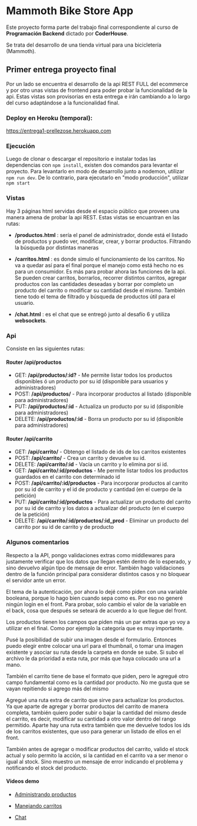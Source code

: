 # Mammoth Bike Store App

Este proyecto forma parte del trabajo final correspondiente al curso de **Programación Backend** dictado por **CoderHouse**.

Se trata del desarrollo de una tienda virtual para una bicicletería (Mammoth).

## Primer entrega proyecto final

Por un lado se encuentra el desarrollo de la api REST FULL del ecommerce y por otro unas vistas de frontend para poder probar la funcionalidad de la api.
Estas vistas son provisorias en esta entrega e irán cambiando a lo largo del curso adaptándose a la funcionalidad final.

### Deploy en Heroku (temporal):

https://entrega1-prellezose.herokuapp.com

### Ejecución

Luego de clonar o descargar el repositorio e instalar todas las dependencias con `npm install`, existen dos comandos para levantar el proyecto.
Para levantarlo en modo de desarrollo junto a nodemon, utilizar `npm run dev`. De lo contrario, para ejecutarlo en "modo producción", utilizar `npm start`

### Vistas

Hay 3 páginas html servidas desde el espacio público que proveen una manera amena de probar la api REST.
Estas vistas se encuantran en las rutas:

- **/productos.html** : sería el panel de administrador, donde está el listado de productos y puedo ver, modificar, crear, y borrar productos. Filtrando la búsqueda por distintas maneras

- **/carritos.html** : es donde simulo el funcionamiento de los carritos. No va a quedar así para el final porque el manejo como está hecho no es para un consumidor. Es más para probar ahora las funciones de la api. Se pueden crear carritos, borrarlos, recorrer distintos carritos, agregar productos con las cantidades deseadas y borrar por completo un producto del carrito o modificar su cantidad desde el mismo. También tiene todo el tema de filtrado y búsqueda de productos útil para el usuario.

- **/chat.html** : es el chat que se entregó junto al desafío 6 y utiliza **websockets**.

### Api

Consiste en las siguientes rutas:

#### Router /api/productos

- GET: **/api/productos/:id?** - Me permite listar todos los productos disponibles ó un producto por su id (disponible para usuarios y administradores)
- POST: **/api/productos/** - Para incorporar productos al listado (disponible para administradores)
- PUT: **/api/productos/:id** - Actualiza un producto por su id (disponible para administradores)
- DELETE: **/api/productos/:id** - Borra un producto por su id (disponible para administradores)

#### Router /api/carrito

- GET: **/api/carrito/** - Obtengo el listado de ids de los carritos existentes
- POST: **/api/carrito/** - Crea un carrito y devuelve su id.
- DELETE: **/api/carrito/:id** - Vacía un carrito y lo elimina por si id.
- GET: **/api/carrito/:id/productos** - Me permite listar todos los productos guardados en el carrito con determinado id
- POST: **/api/carrito/:id/productos** - Para incorporar productos al carrito por su id de carrito y el id de producto y cantidad (en el cuerpo de la petición)
- PUT: **/api/carrito/:id/productos** - Para actualizar un producto del carrito por su id de carrito y los datos a actualizar del producto (en el cuerpo de la petición)
- DELETE: **/api/carrito/:id/productos/:id_prod** - Eliminar un producto del carrito por su id de carrito y de producto

### Algunos comentarios

Respecto a la API, pongo validaciones extras como middlewares para justamente verificar que los datos que llegan estén dentro de lo esperado, y sino devuelvo algún tipo de mensaje de error. También hago validaciones dentro de la función principal para considerar distintos casos y no bloquear el servidor ante un error.

El tema de la autenticación, por ahora lo dejé como piden con una variable booleana, porque lo hago bien cuando sepa como es. Por eso no generé ningún login en el front. Para probar, solo cambio el valor de la variable en el back, cosa que después se seteará de acuerdo a lo que llegue del front.

Los productos tienen los campos que piden más un par extras que yo voy a utilizar en el final. Como por ejemplo la categoría que es muy importante.

Pusé la posibilidad de subir una imagen desde el formulario. Entonces puedo elegir entre colocar una url para el thumbnail, o tomar una imagen existente y asociar su ruta desde la carpeta en donde se sube. Si subo el archivo le da prioridad a esta ruta, por más que haya colocado una url a mano.

También el carrito tiene de base el formato que piden, pero le agregué otro campo fundamental como es la cantidad por producto. No me gusta que se vayan repitiendo si agrego más del mismo

Agregué una ruta extra de carrito que sirve para actualizar los productos. Ya que aparte de agregar y borrar productos del carrito de manera completa, también quiero poder subir o bajar la cantidad del mismo desde el carrito, es decir, modificar su cantidad a otro valor dentro del rango permitido. Aparte hay una ruta extra también que me devuelve todos los ids de los carritos existentes, que uso para generar un listado de ellos en el front.

También antes de agregar o modificar productos del carrito, valido el stock actual y solo permito la acción, si la cantidad en el carrito va a ser menor o igual al stock. Sino muestro un mensaje de error indicando el problema y notificando el stock del producto.

#### Videos demo

- [Administrando productos](https://drive.google.com/file/d/1Doq09PCSIOYAJkUAQB6Nx3eRucIqIazm/view)

- [Manejando carritos](https://drive.google.com/file/d/12nTy6DGwEsbV7JIcJZzSCrtHCKq-Ltfu/view)

- [Chat](https://drive.google.com/file/d/1N9gJxCTkbRzpF2LY81fshBhQUbH4YkD0/view)

